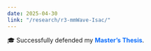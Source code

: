 ```yaml
---
date: 2025-04-30
link: "/research/r3-mmWave-Isac/"
---
```


🎓 Successfully defended my <strong style="color:#0d6efd;">Master’s Thesis</strong>.
